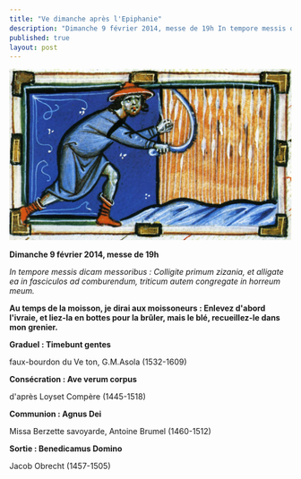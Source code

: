 ```yaml
---
title: "Ve dimanche après l'Epiphanie"
description: "Dimanche 9 février 2014, messe de 19h In tempore messis dicam messoribus : Colligite primum zizania, et alligate ea in fasciculos ad comburendum, triticum autem congregate in horreum meum. Au temps de la moisson, je dirai aux moissoneurs : Enlevez d'abord..."
published: true
layout: post
---
```



![](/images/2014-02-21-moissoneur.jpg)

**Dimanche 9 février 2014, messe de 19h**

*In tempore messis dicam messoribus : Colligite primum zizania, et alligate ea in fasciculos ad comburendum, triticum autem congregate in horreum meum.*

**Au temps de la moisson, je dirai aux moissoneurs : Enlevez d'abord l'ivraie, et liez-la en bottes pour la brûler, mais le blé, recueillez-le dans mon grenier.**

**Graduel : Timebunt gentes**

faux-bourdon du Ve ton, G.M.Asola (1532-1609)

**Consécration : Ave verum corpus**

d'après Loyset Compère (1445-1518)

**Communion : Agnus Dei**

Missa Berzette savoyarde, Antoine Brumel (1460-1512)

**Sortie : Benedicamus Domino**

Jacob Obrecht (1457-1505)